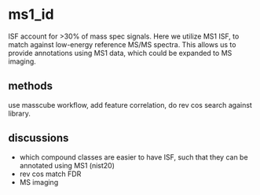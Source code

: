 # ms1_id

ISF account for >30% of mass spec signals.
Here we utilize MS1 ISF, to match against low-energy reference MS/MS spectra.
This allows us to provide annotations using MS1 data, which could be expanded to MS imaging.


## methods
use masscube workflow, add feature correlation, do rev cos search against library.

## discussions
- which compound classes are easier to have ISF, such that they can be annotated using MS1 (nist20)
- rev cos match FDR
- MS imaging
